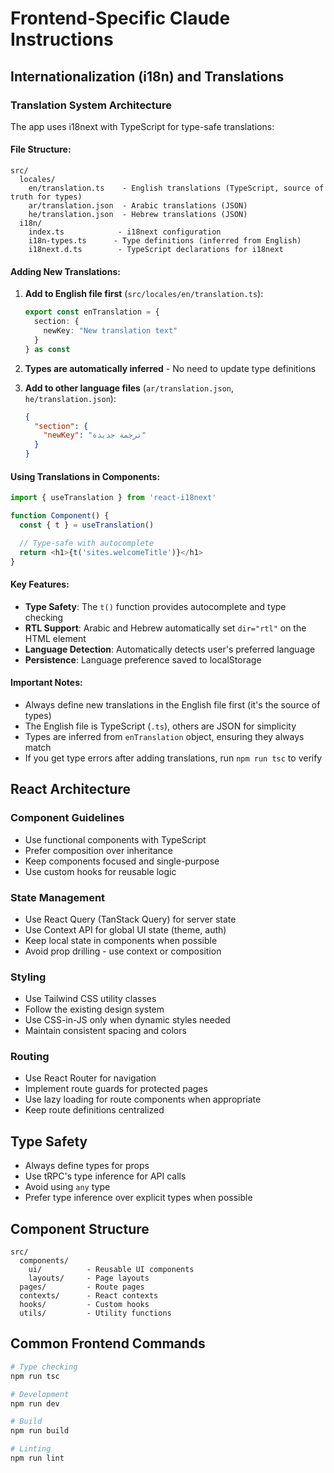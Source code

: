 # Frontend-Specific Claude Instructions

## Internationalization (i18n) and Translations

### Translation System Architecture
The app uses i18next with TypeScript for type-safe translations:

#### File Structure:
```
src/
  locales/
    en/translation.ts    - English translations (TypeScript, source of truth for types)
    ar/translation.json  - Arabic translations (JSON)
    he/translation.json  - Hebrew translations (JSON)
  i18n/
    index.ts            - i18next configuration
    i18n-types.ts      - Type definitions (inferred from English)
    i18next.d.ts        - TypeScript declarations for i18next
```

#### Adding New Translations:
1. **Add to English file first** (`src/locales/en/translation.ts`):
   ```typescript
   export const enTranslation = {
     section: {
       newKey: "New translation text"
     }
   } as const
   ```

2. **Types are automatically inferred** - No need to update type definitions

3. **Add to other language files** (`ar/translation.json`, `he/translation.json`):
   ```json
   {
     "section": {
       "newKey": "ترجمة جديدة"
     }
   }
   ```

#### Using Translations in Components:
```typescript
import { useTranslation } from 'react-i18next'

function Component() {
  const { t } = useTranslation()

  // Type-safe with autocomplete
  return <h1>{t('sites.welcomeTitle')}</h1>
}
```

#### Key Features:
- **Type Safety**: The `t()` function provides autocomplete and type checking
- **RTL Support**: Arabic and Hebrew automatically set `dir="rtl"` on the HTML element
- **Language Detection**: Automatically detects user's preferred language
- **Persistence**: Language preference saved to localStorage

#### Important Notes:
- Always define new translations in the English file first (it's the source of types)
- The English file is TypeScript (`.ts`), others are JSON for simplicity
- Types are inferred from `enTranslation` object, ensuring they always match
- If you get type errors after adding translations, run `npm run tsc` to verify

## React Architecture

### Component Guidelines
- Use functional components with TypeScript
- Prefer composition over inheritance
- Keep components focused and single-purpose
- Use custom hooks for reusable logic

### State Management
- Use React Query (TanStack Query) for server state
- Use Context API for global UI state (theme, auth)
- Keep local state in components when possible
- Avoid prop drilling - use context or composition

### Styling
- Use Tailwind CSS utility classes
- Follow the existing design system
- Use CSS-in-JS only when dynamic styles needed
- Maintain consistent spacing and colors

### Routing
- Use React Router for navigation
- Implement route guards for protected pages
- Use lazy loading for route components when appropriate
- Keep route definitions centralized

## Type Safety
- Always define types for props
- Use tRPC's type inference for API calls
- Avoid using `any` type
- Prefer type inference over explicit types when possible

## Component Structure
```
src/
  components/
    ui/          - Reusable UI components
    layouts/     - Page layouts
  pages/         - Route pages
  contexts/      - React contexts
  hooks/         - Custom hooks
  utils/         - Utility functions
```

## Common Frontend Commands
```bash
# Type checking
npm run tsc

# Development
npm run dev

# Build
npm run build

# Linting
npm run lint
```